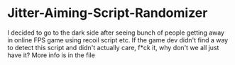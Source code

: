 # Jitter-Aiming-Script-Randomizer
I decided to go to the dark side after seeing bunch of people getting away in online FPS game using recoil script etc. If the game dev didn't find a way to detect this script and didn't actually care, f*ck it, why don't we all just have it? More info is in the file

